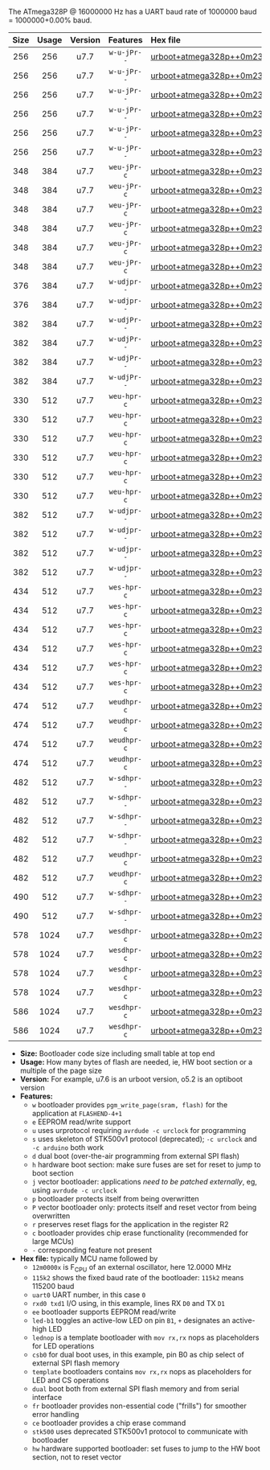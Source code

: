 The ATmega328P @ 16000000 Hz has a UART baud rate of 1000000 baud = 1000000+0.00% baud.

|Size|Usage|Version|Features|Hex file|
|:-:|:-:|:-:|:-:|:--|
|256|256|u7.7|`w-u-jPr--`|[urboot+atmega328p++0m2304x+++14k4_uart0_rxd0_txd1_led+b1_fr.hex](https://raw.githubusercontent.com/stefanrueger/urboot.hex/main/mcus/atmega328p/external_oscillator/fcpu++0m2304_Hz/br+++14k4_bps/urboot+atmega328p++0m2304x+++14k4_uart0_rxd0_txd1_led+b1_fr.hex)|
|256|256|u7.7|`w-u-jPr--`|[urboot+atmega328p++0m2304x+++14k4_uart0_rxd0_txd1_led+b5_fr.hex](https://raw.githubusercontent.com/stefanrueger/urboot.hex/main/mcus/atmega328p/external_oscillator/fcpu++0m2304_Hz/br+++14k4_bps/urboot+atmega328p++0m2304x+++14k4_uart0_rxd0_txd1_led+b5_fr.hex)|
|256|256|u7.7|`w-u-jPr--`|[urboot+atmega328p++0m2304x+++14k4_uart0_rxd0_txd1_led+d5_fr.hex](https://raw.githubusercontent.com/stefanrueger/urboot.hex/main/mcus/atmega328p/external_oscillator/fcpu++0m2304_Hz/br+++14k4_bps/urboot+atmega328p++0m2304x+++14k4_uart0_rxd0_txd1_led+d5_fr.hex)|
|256|256|u7.7|`w-u-jPr--`|[urboot+atmega328p++0m2304x+++14k4_uart0_rxd0_txd1_led-b1_fr.hex](https://raw.githubusercontent.com/stefanrueger/urboot.hex/main/mcus/atmega328p/external_oscillator/fcpu++0m2304_Hz/br+++14k4_bps/urboot+atmega328p++0m2304x+++14k4_uart0_rxd0_txd1_led-b1_fr.hex)|
|256|256|u7.7|`w-u-jPr--`|[urboot+atmega328p++0m2304x+++14k4_uart0_rxd0_txd1_led-d5_fr.hex](https://raw.githubusercontent.com/stefanrueger/urboot.hex/main/mcus/atmega328p/external_oscillator/fcpu++0m2304_Hz/br+++14k4_bps/urboot+atmega328p++0m2304x+++14k4_uart0_rxd0_txd1_led-d5_fr.hex)|
|256|256|u7.7|`w-u-jPr--`|[urboot+atmega328p++0m2304x+++14k4_uart0_rxd0_txd1_lednop_fr.hex](https://raw.githubusercontent.com/stefanrueger/urboot.hex/main/mcus/atmega328p/external_oscillator/fcpu++0m2304_Hz/br+++14k4_bps/urboot+atmega328p++0m2304x+++14k4_uart0_rxd0_txd1_lednop_fr.hex)|
|348|384|u7.7|`weu-jPr-c`|[urboot+atmega328p++0m2304x+++14k4_uart0_rxd0_txd1_ee_led+b1_fr_ce.hex](https://raw.githubusercontent.com/stefanrueger/urboot.hex/main/mcus/atmega328p/external_oscillator/fcpu++0m2304_Hz/br+++14k4_bps/urboot+atmega328p++0m2304x+++14k4_uart0_rxd0_txd1_ee_led+b1_fr_ce.hex)|
|348|384|u7.7|`weu-jPr-c`|[urboot+atmega328p++0m2304x+++14k4_uart0_rxd0_txd1_ee_led+b5_fr_ce.hex](https://raw.githubusercontent.com/stefanrueger/urboot.hex/main/mcus/atmega328p/external_oscillator/fcpu++0m2304_Hz/br+++14k4_bps/urboot+atmega328p++0m2304x+++14k4_uart0_rxd0_txd1_ee_led+b5_fr_ce.hex)|
|348|384|u7.7|`weu-jPr-c`|[urboot+atmega328p++0m2304x+++14k4_uart0_rxd0_txd1_ee_led+d5_fr_ce.hex](https://raw.githubusercontent.com/stefanrueger/urboot.hex/main/mcus/atmega328p/external_oscillator/fcpu++0m2304_Hz/br+++14k4_bps/urboot+atmega328p++0m2304x+++14k4_uart0_rxd0_txd1_ee_led+d5_fr_ce.hex)|
|348|384|u7.7|`weu-jPr-c`|[urboot+atmega328p++0m2304x+++14k4_uart0_rxd0_txd1_ee_led-b1_fr_ce.hex](https://raw.githubusercontent.com/stefanrueger/urboot.hex/main/mcus/atmega328p/external_oscillator/fcpu++0m2304_Hz/br+++14k4_bps/urboot+atmega328p++0m2304x+++14k4_uart0_rxd0_txd1_ee_led-b1_fr_ce.hex)|
|348|384|u7.7|`weu-jPr-c`|[urboot+atmega328p++0m2304x+++14k4_uart0_rxd0_txd1_ee_led-d5_fr_ce.hex](https://raw.githubusercontent.com/stefanrueger/urboot.hex/main/mcus/atmega328p/external_oscillator/fcpu++0m2304_Hz/br+++14k4_bps/urboot+atmega328p++0m2304x+++14k4_uart0_rxd0_txd1_ee_led-d5_fr_ce.hex)|
|348|384|u7.7|`weu-jPr-c`|[urboot+atmega328p++0m2304x+++14k4_uart0_rxd0_txd1_ee_lednop_fr_ce.hex](https://raw.githubusercontent.com/stefanrueger/urboot.hex/main/mcus/atmega328p/external_oscillator/fcpu++0m2304_Hz/br+++14k4_bps/urboot+atmega328p++0m2304x+++14k4_uart0_rxd0_txd1_ee_lednop_fr_ce.hex)|
|376|384|u7.7|`w-udjpr--`|[urboot+atmega328p++0m2304x+++14k4_uart0_rxd0_txd1_led+b1_csd5_dual.hex](https://raw.githubusercontent.com/stefanrueger/urboot.hex/main/mcus/atmega328p/external_oscillator/fcpu++0m2304_Hz/br+++14k4_bps/urboot+atmega328p++0m2304x+++14k4_uart0_rxd0_txd1_led+b1_csd5_dual.hex)|
|376|384|u7.7|`w-udjpr--`|[urboot+atmega328p++0m2304x+++14k4_uart0_rxd0_txd1_template_dual.hex](https://raw.githubusercontent.com/stefanrueger/urboot.hex/main/mcus/atmega328p/external_oscillator/fcpu++0m2304_Hz/br+++14k4_bps/urboot+atmega328p++0m2304x+++14k4_uart0_rxd0_txd1_template_dual.hex)|
|382|384|u7.7|`w-udjPr--`|[urboot+atmega328p++0m2304x+++14k4_uart0_rxd0_txd1_led+b1_csb0_dual.hex](https://raw.githubusercontent.com/stefanrueger/urboot.hex/main/mcus/atmega328p/external_oscillator/fcpu++0m2304_Hz/br+++14k4_bps/urboot+atmega328p++0m2304x+++14k4_uart0_rxd0_txd1_led+b1_csb0_dual.hex)|
|382|384|u7.7|`w-udjPr--`|[urboot+atmega328p++0m2304x+++14k4_uart0_rxd0_txd1_led+d5_csb0_dual.hex](https://raw.githubusercontent.com/stefanrueger/urboot.hex/main/mcus/atmega328p/external_oscillator/fcpu++0m2304_Hz/br+++14k4_bps/urboot+atmega328p++0m2304x+++14k4_uart0_rxd0_txd1_led+d5_csb0_dual.hex)|
|382|384|u7.7|`w-udjPr--`|[urboot+atmega328p++0m2304x+++14k4_uart0_rxd0_txd1_led-b1_csb0_dual.hex](https://raw.githubusercontent.com/stefanrueger/urboot.hex/main/mcus/atmega328p/external_oscillator/fcpu++0m2304_Hz/br+++14k4_bps/urboot+atmega328p++0m2304x+++14k4_uart0_rxd0_txd1_led-b1_csb0_dual.hex)|
|382|384|u7.7|`w-udjPr--`|[urboot+atmega328p++0m2304x+++14k4_uart0_rxd0_txd1_led-d5_csb0_dual.hex](https://raw.githubusercontent.com/stefanrueger/urboot.hex/main/mcus/atmega328p/external_oscillator/fcpu++0m2304_Hz/br+++14k4_bps/urboot+atmega328p++0m2304x+++14k4_uart0_rxd0_txd1_led-d5_csb0_dual.hex)|
|330|512|u7.7|`weu-hpr-c`|[urboot+atmega328p++0m2304x+++14k4_uart0_rxd0_txd1_ee_led+b1_fr_ce_hw.hex](https://raw.githubusercontent.com/stefanrueger/urboot.hex/main/mcus/atmega328p/external_oscillator/fcpu++0m2304_Hz/br+++14k4_bps/urboot+atmega328p++0m2304x+++14k4_uart0_rxd0_txd1_ee_led+b1_fr_ce_hw.hex)|
|330|512|u7.7|`weu-hpr-c`|[urboot+atmega328p++0m2304x+++14k4_uart0_rxd0_txd1_ee_led+b5_fr_ce_hw.hex](https://raw.githubusercontent.com/stefanrueger/urboot.hex/main/mcus/atmega328p/external_oscillator/fcpu++0m2304_Hz/br+++14k4_bps/urboot+atmega328p++0m2304x+++14k4_uart0_rxd0_txd1_ee_led+b5_fr_ce_hw.hex)|
|330|512|u7.7|`weu-hpr-c`|[urboot+atmega328p++0m2304x+++14k4_uart0_rxd0_txd1_ee_led+d5_fr_ce_hw.hex](https://raw.githubusercontent.com/stefanrueger/urboot.hex/main/mcus/atmega328p/external_oscillator/fcpu++0m2304_Hz/br+++14k4_bps/urboot+atmega328p++0m2304x+++14k4_uart0_rxd0_txd1_ee_led+d5_fr_ce_hw.hex)|
|330|512|u7.7|`weu-hpr-c`|[urboot+atmega328p++0m2304x+++14k4_uart0_rxd0_txd1_ee_led-b1_fr_ce_hw.hex](https://raw.githubusercontent.com/stefanrueger/urboot.hex/main/mcus/atmega328p/external_oscillator/fcpu++0m2304_Hz/br+++14k4_bps/urboot+atmega328p++0m2304x+++14k4_uart0_rxd0_txd1_ee_led-b1_fr_ce_hw.hex)|
|330|512|u7.7|`weu-hpr-c`|[urboot+atmega328p++0m2304x+++14k4_uart0_rxd0_txd1_ee_led-d5_fr_ce_hw.hex](https://raw.githubusercontent.com/stefanrueger/urboot.hex/main/mcus/atmega328p/external_oscillator/fcpu++0m2304_Hz/br+++14k4_bps/urboot+atmega328p++0m2304x+++14k4_uart0_rxd0_txd1_ee_led-d5_fr_ce_hw.hex)|
|330|512|u7.7|`weu-hpr-c`|[urboot+atmega328p++0m2304x+++14k4_uart0_rxd0_txd1_ee_lednop_fr_ce_hw.hex](https://raw.githubusercontent.com/stefanrueger/urboot.hex/main/mcus/atmega328p/external_oscillator/fcpu++0m2304_Hz/br+++14k4_bps/urboot+atmega328p++0m2304x+++14k4_uart0_rxd0_txd1_ee_lednop_fr_ce_hw.hex)|
|382|512|u7.7|`w-udjpr--`|[urboot+atmega328p++0m2304x+++14k4_uart0_rxd0_txd1_led+b1_csb0_dual_fr.hex](https://raw.githubusercontent.com/stefanrueger/urboot.hex/main/mcus/atmega328p/external_oscillator/fcpu++0m2304_Hz/br+++14k4_bps/urboot+atmega328p++0m2304x+++14k4_uart0_rxd0_txd1_led+b1_csb0_dual_fr.hex)|
|382|512|u7.7|`w-udjpr--`|[urboot+atmega328p++0m2304x+++14k4_uart0_rxd0_txd1_led+d5_csb0_dual_fr.hex](https://raw.githubusercontent.com/stefanrueger/urboot.hex/main/mcus/atmega328p/external_oscillator/fcpu++0m2304_Hz/br+++14k4_bps/urboot+atmega328p++0m2304x+++14k4_uart0_rxd0_txd1_led+d5_csb0_dual_fr.hex)|
|382|512|u7.7|`w-udjpr--`|[urboot+atmega328p++0m2304x+++14k4_uart0_rxd0_txd1_led-b1_csb0_dual_fr.hex](https://raw.githubusercontent.com/stefanrueger/urboot.hex/main/mcus/atmega328p/external_oscillator/fcpu++0m2304_Hz/br+++14k4_bps/urboot+atmega328p++0m2304x+++14k4_uart0_rxd0_txd1_led-b1_csb0_dual_fr.hex)|
|382|512|u7.7|`w-udjpr--`|[urboot+atmega328p++0m2304x+++14k4_uart0_rxd0_txd1_led-d5_csb0_dual_fr.hex](https://raw.githubusercontent.com/stefanrueger/urboot.hex/main/mcus/atmega328p/external_oscillator/fcpu++0m2304_Hz/br+++14k4_bps/urboot+atmega328p++0m2304x+++14k4_uart0_rxd0_txd1_led-d5_csb0_dual_fr.hex)|
|434|512|u7.7|`wes-hpr-c`|[urboot+atmega328p++0m2304x+++14k4_uart0_rxd0_txd1_ee_led+b1_fr_ce_stk500_hw.hex](https://raw.githubusercontent.com/stefanrueger/urboot.hex/main/mcus/atmega328p/external_oscillator/fcpu++0m2304_Hz/br+++14k4_bps/urboot+atmega328p++0m2304x+++14k4_uart0_rxd0_txd1_ee_led+b1_fr_ce_stk500_hw.hex)|
|434|512|u7.7|`wes-hpr-c`|[urboot+atmega328p++0m2304x+++14k4_uart0_rxd0_txd1_ee_led+b5_fr_ce_stk500_hw.hex](https://raw.githubusercontent.com/stefanrueger/urboot.hex/main/mcus/atmega328p/external_oscillator/fcpu++0m2304_Hz/br+++14k4_bps/urboot+atmega328p++0m2304x+++14k4_uart0_rxd0_txd1_ee_led+b5_fr_ce_stk500_hw.hex)|
|434|512|u7.7|`wes-hpr-c`|[urboot+atmega328p++0m2304x+++14k4_uart0_rxd0_txd1_ee_led+d5_fr_ce_stk500_hw.hex](https://raw.githubusercontent.com/stefanrueger/urboot.hex/main/mcus/atmega328p/external_oscillator/fcpu++0m2304_Hz/br+++14k4_bps/urboot+atmega328p++0m2304x+++14k4_uart0_rxd0_txd1_ee_led+d5_fr_ce_stk500_hw.hex)|
|434|512|u7.7|`wes-hpr-c`|[urboot+atmega328p++0m2304x+++14k4_uart0_rxd0_txd1_ee_led-b1_fr_ce_stk500_hw.hex](https://raw.githubusercontent.com/stefanrueger/urboot.hex/main/mcus/atmega328p/external_oscillator/fcpu++0m2304_Hz/br+++14k4_bps/urboot+atmega328p++0m2304x+++14k4_uart0_rxd0_txd1_ee_led-b1_fr_ce_stk500_hw.hex)|
|434|512|u7.7|`wes-hpr-c`|[urboot+atmega328p++0m2304x+++14k4_uart0_rxd0_txd1_ee_led-d5_fr_ce_stk500_hw.hex](https://raw.githubusercontent.com/stefanrueger/urboot.hex/main/mcus/atmega328p/external_oscillator/fcpu++0m2304_Hz/br+++14k4_bps/urboot+atmega328p++0m2304x+++14k4_uart0_rxd0_txd1_ee_led-d5_fr_ce_stk500_hw.hex)|
|434|512|u7.7|`wes-hpr-c`|[urboot+atmega328p++0m2304x+++14k4_uart0_rxd0_txd1_ee_lednop_fr_ce_stk500_hw.hex](https://raw.githubusercontent.com/stefanrueger/urboot.hex/main/mcus/atmega328p/external_oscillator/fcpu++0m2304_Hz/br+++14k4_bps/urboot+atmega328p++0m2304x+++14k4_uart0_rxd0_txd1_ee_lednop_fr_ce_stk500_hw.hex)|
|474|512|u7.7|`weudhpr-c`|[urboot+atmega328p++0m2304x+++14k4_uart0_rxd0_txd1_ee_led+b1_csb0_dual_fr_ce_hw.hex](https://raw.githubusercontent.com/stefanrueger/urboot.hex/main/mcus/atmega328p/external_oscillator/fcpu++0m2304_Hz/br+++14k4_bps/urboot+atmega328p++0m2304x+++14k4_uart0_rxd0_txd1_ee_led+b1_csb0_dual_fr_ce_hw.hex)|
|474|512|u7.7|`weudhpr-c`|[urboot+atmega328p++0m2304x+++14k4_uart0_rxd0_txd1_ee_led+d5_csb0_dual_fr_ce_hw.hex](https://raw.githubusercontent.com/stefanrueger/urboot.hex/main/mcus/atmega328p/external_oscillator/fcpu++0m2304_Hz/br+++14k4_bps/urboot+atmega328p++0m2304x+++14k4_uart0_rxd0_txd1_ee_led+d5_csb0_dual_fr_ce_hw.hex)|
|474|512|u7.7|`weudhpr-c`|[urboot+atmega328p++0m2304x+++14k4_uart0_rxd0_txd1_ee_led-b1_csb0_dual_fr_ce_hw.hex](https://raw.githubusercontent.com/stefanrueger/urboot.hex/main/mcus/atmega328p/external_oscillator/fcpu++0m2304_Hz/br+++14k4_bps/urboot+atmega328p++0m2304x+++14k4_uart0_rxd0_txd1_ee_led-b1_csb0_dual_fr_ce_hw.hex)|
|474|512|u7.7|`weudhpr-c`|[urboot+atmega328p++0m2304x+++14k4_uart0_rxd0_txd1_ee_led-d5_csb0_dual_fr_ce_hw.hex](https://raw.githubusercontent.com/stefanrueger/urboot.hex/main/mcus/atmega328p/external_oscillator/fcpu++0m2304_Hz/br+++14k4_bps/urboot+atmega328p++0m2304x+++14k4_uart0_rxd0_txd1_ee_led-d5_csb0_dual_fr_ce_hw.hex)|
|482|512|u7.7|`w-sdhpr--`|[urboot+atmega328p++0m2304x+++14k4_uart0_rxd0_txd1_led+b1_csb0_dual_fr_stk500_hw.hex](https://raw.githubusercontent.com/stefanrueger/urboot.hex/main/mcus/atmega328p/external_oscillator/fcpu++0m2304_Hz/br+++14k4_bps/urboot+atmega328p++0m2304x+++14k4_uart0_rxd0_txd1_led+b1_csb0_dual_fr_stk500_hw.hex)|
|482|512|u7.7|`w-sdhpr--`|[urboot+atmega328p++0m2304x+++14k4_uart0_rxd0_txd1_led+d5_csb0_dual_fr_stk500_hw.hex](https://raw.githubusercontent.com/stefanrueger/urboot.hex/main/mcus/atmega328p/external_oscillator/fcpu++0m2304_Hz/br+++14k4_bps/urboot+atmega328p++0m2304x+++14k4_uart0_rxd0_txd1_led+d5_csb0_dual_fr_stk500_hw.hex)|
|482|512|u7.7|`w-sdhpr--`|[urboot+atmega328p++0m2304x+++14k4_uart0_rxd0_txd1_led-b1_csb0_dual_fr_stk500_hw.hex](https://raw.githubusercontent.com/stefanrueger/urboot.hex/main/mcus/atmega328p/external_oscillator/fcpu++0m2304_Hz/br+++14k4_bps/urboot+atmega328p++0m2304x+++14k4_uart0_rxd0_txd1_led-b1_csb0_dual_fr_stk500_hw.hex)|
|482|512|u7.7|`w-sdhpr--`|[urboot+atmega328p++0m2304x+++14k4_uart0_rxd0_txd1_led-d5_csb0_dual_fr_stk500_hw.hex](https://raw.githubusercontent.com/stefanrueger/urboot.hex/main/mcus/atmega328p/external_oscillator/fcpu++0m2304_Hz/br+++14k4_bps/urboot+atmega328p++0m2304x+++14k4_uart0_rxd0_txd1_led-d5_csb0_dual_fr_stk500_hw.hex)|
|482|512|u7.7|`weudhpr-c`|[urboot+atmega328p++0m2304x+++14k4_uart0_rxd0_txd1_ee_led+b1_csd5_dual_fr_ce_hw.hex](https://raw.githubusercontent.com/stefanrueger/urboot.hex/main/mcus/atmega328p/external_oscillator/fcpu++0m2304_Hz/br+++14k4_bps/urboot+atmega328p++0m2304x+++14k4_uart0_rxd0_txd1_ee_led+b1_csd5_dual_fr_ce_hw.hex)|
|482|512|u7.7|`weudhpr-c`|[urboot+atmega328p++0m2304x+++14k4_uart0_rxd0_txd1_ee_template_dual_fr_ce_hw.hex](https://raw.githubusercontent.com/stefanrueger/urboot.hex/main/mcus/atmega328p/external_oscillator/fcpu++0m2304_Hz/br+++14k4_bps/urboot+atmega328p++0m2304x+++14k4_uart0_rxd0_txd1_ee_template_dual_fr_ce_hw.hex)|
|490|512|u7.7|`w-sdhpr--`|[urboot+atmega328p++0m2304x+++14k4_uart0_rxd0_txd1_led+b1_csd5_dual_fr_stk500_hw.hex](https://raw.githubusercontent.com/stefanrueger/urboot.hex/main/mcus/atmega328p/external_oscillator/fcpu++0m2304_Hz/br+++14k4_bps/urboot+atmega328p++0m2304x+++14k4_uart0_rxd0_txd1_led+b1_csd5_dual_fr_stk500_hw.hex)|
|490|512|u7.7|`w-sdhpr--`|[urboot+atmega328p++0m2304x+++14k4_uart0_rxd0_txd1_template_dual_fr_stk500_hw.hex](https://raw.githubusercontent.com/stefanrueger/urboot.hex/main/mcus/atmega328p/external_oscillator/fcpu++0m2304_Hz/br+++14k4_bps/urboot+atmega328p++0m2304x+++14k4_uart0_rxd0_txd1_template_dual_fr_stk500_hw.hex)|
|578|1024|u7.7|`wesdhpr-c`|[urboot+atmega328p++0m2304x+++14k4_uart0_rxd0_txd1_ee_led+b1_csb0_dual_fr_ce_stk500_hw.hex](https://raw.githubusercontent.com/stefanrueger/urboot.hex/main/mcus/atmega328p/external_oscillator/fcpu++0m2304_Hz/br+++14k4_bps/urboot+atmega328p++0m2304x+++14k4_uart0_rxd0_txd1_ee_led+b1_csb0_dual_fr_ce_stk500_hw.hex)|
|578|1024|u7.7|`wesdhpr-c`|[urboot+atmega328p++0m2304x+++14k4_uart0_rxd0_txd1_ee_led+d5_csb0_dual_fr_ce_stk500_hw.hex](https://raw.githubusercontent.com/stefanrueger/urboot.hex/main/mcus/atmega328p/external_oscillator/fcpu++0m2304_Hz/br+++14k4_bps/urboot+atmega328p++0m2304x+++14k4_uart0_rxd0_txd1_ee_led+d5_csb0_dual_fr_ce_stk500_hw.hex)|
|578|1024|u7.7|`wesdhpr-c`|[urboot+atmega328p++0m2304x+++14k4_uart0_rxd0_txd1_ee_led-b1_csb0_dual_fr_ce_stk500_hw.hex](https://raw.githubusercontent.com/stefanrueger/urboot.hex/main/mcus/atmega328p/external_oscillator/fcpu++0m2304_Hz/br+++14k4_bps/urboot+atmega328p++0m2304x+++14k4_uart0_rxd0_txd1_ee_led-b1_csb0_dual_fr_ce_stk500_hw.hex)|
|578|1024|u7.7|`wesdhpr-c`|[urboot+atmega328p++0m2304x+++14k4_uart0_rxd0_txd1_ee_led-d5_csb0_dual_fr_ce_stk500_hw.hex](https://raw.githubusercontent.com/stefanrueger/urboot.hex/main/mcus/atmega328p/external_oscillator/fcpu++0m2304_Hz/br+++14k4_bps/urboot+atmega328p++0m2304x+++14k4_uart0_rxd0_txd1_ee_led-d5_csb0_dual_fr_ce_stk500_hw.hex)|
|586|1024|u7.7|`wesdhpr-c`|[urboot+atmega328p++0m2304x+++14k4_uart0_rxd0_txd1_ee_led+b1_csd5_dual_fr_ce_stk500_hw.hex](https://raw.githubusercontent.com/stefanrueger/urboot.hex/main/mcus/atmega328p/external_oscillator/fcpu++0m2304_Hz/br+++14k4_bps/urboot+atmega328p++0m2304x+++14k4_uart0_rxd0_txd1_ee_led+b1_csd5_dual_fr_ce_stk500_hw.hex)|
|586|1024|u7.7|`wesdhpr-c`|[urboot+atmega328p++0m2304x+++14k4_uart0_rxd0_txd1_ee_template_dual_fr_ce_stk500_hw.hex](https://raw.githubusercontent.com/stefanrueger/urboot.hex/main/mcus/atmega328p/external_oscillator/fcpu++0m2304_Hz/br+++14k4_bps/urboot+atmega328p++0m2304x+++14k4_uart0_rxd0_txd1_ee_template_dual_fr_ce_stk500_hw.hex)|

- **Size:** Bootloader code size including small table at top end
- **Usage:** How many bytes of flash are needed, ie, HW boot section or a multiple of the page size
- **Version:** For example, u7.6 is an urboot version, o5.2 is an optiboot version
- **Features:**
  + `w` bootloader provides `pgm_write_page(sram, flash)` for the application at `FLASHEND-4+1`
  + `e` EEPROM read/write support
  + `u` uses urprotocol requiring `avrdude -c urclock` for programming
  + `s` uses skeleton of STK500v1 protocol (deprecated); `-c urclock` and `-c arduino` both work
  + `d` dual boot (over-the-air programming from external SPI flash)
  + `h` hardware boot section: make sure fuses are set for reset to jump to boot section
  + `j` vector bootloader: applications *need to be patched externally*, eg, using `avrdude -c urclock`
  + `p` bootloader protects itself from being overwritten
  + `P` vector bootloader only: protects itself and reset vector from being overwritten
  + `r` preserves reset flags for the application in the register R2
  + `c` bootloader provides chip erase functionality (recommended for large MCUs)
  + `-` corresponding feature not present
- **Hex file:** typically MCU name followed by
  + `12m0000x` is F<sub>CPU</sub> of an external oscillator, here 12.0000 MHz
  + `115k2` shows the fixed baud rate of the bootloader: `115k2` means 115200 baud
  + `uart0` UART number, in this case `0`
  + `rxd0 txd1` I/O using, in this example, lines RX `D0` and TX `D1`
  + `ee` bootloader supports EEPROM read/write
  + `led-b1` toggles an active-low LED on pin `B1`, `+` designates an active-high LED
  + `lednop` is a template bootloader with `mov rx,rx` nops as placeholders for LED operations
  + `csb0` for dual boot uses, in this example, pin B0 as chip select of external SPI flash memory
  + `template` bootloaders contains `mov rx,rx` nops as placeholders for LED and CS operations
  + `dual` boot both from external SPI flash memory and from serial interface
  + `fr` bootloader provides non-essential code ("frills") for smoother error handling
  + `ce` bootloader provides a chip erase command
  + `stk500` uses deprecated STK500v1 protocol to communicate with bootloader
  + `hw` hardware supported bootloader: set fuses to jump to the HW boot section, not to reset vector
